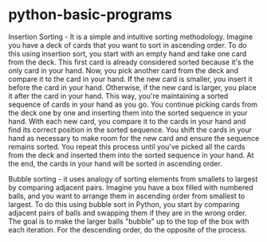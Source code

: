 # python-basic-programs

Insertion Sorting - It is a simple and intuitive sorting methodology. Imagine you have a deck of cards that you want to sort in ascending order. To do this using insertion sort, you start with an empty hand and take one card from the deck. This first card is already considered sorted because it's the only card in your hand. Now, you pick another card from the deck and compare it to the card in your hand. If the new card is smaller, you insert it before the card in your hand. Otherwise, if the new card is larger, you place it after the card in your hand. This way, you're maintaining a sorted sequence of cards in your hand as you go. You continue picking cards from the deck one by one and inserting them into the sorted sequence in your hand. With each new card, you compare it to the cards in your hand and find its correct position in the sorted sequence. You shift the cards in your hand as necessary to make room for the new card and ensure the sequence remains sorted. You repeat this process until you've picked all the cards from the deck and inserted them into the sorted sequence in your hand. At the end, the cards in your hand will be sorted in ascending order.

Bubble sorting - it uses analogy of sorting elements from smallets to largest by comparing adjacent pairs. Imagine you have a box filled with numbered balls, and you want to arrange them in ascending order from smallest to largest. To do this using bubble sort in Python, you start by comparing adjacent pairs of balls and swapping them if they are in the wrong order. The goal is to make the larger balls "bubble" up to the top of the box with each iteration. For the descending order, do the opposite of the process.


